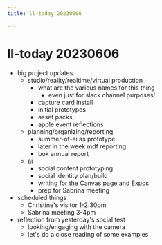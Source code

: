 ```yaml
---
title: ll-today 20230606

---
```


# ll-today 20230606
- big project updates
    - studio/reality/realtime/virtual production
        - what are the various names for this thing
            - even just for slack channel purposes!
        - capture card install
        - initial prototypes
        - asset packs
        - apple event reflections
    - planning/organizing/reporting
        - summer-of-ai as prototype
        - later in the week mdf reporting
        - bok annual report
    - ai
        - social content prototyping
        - social identity plan/build
        - writing for the Canvas page and Expos
        - prep for Sabrina meeting
- scheduled things
    - Christine's visitor 1-2:30pm
    - Sabrina meeting 3-4pm
- reflection from yesterday's social test
    - looking/engaging with the camera
    - let's do a close reading of some examples